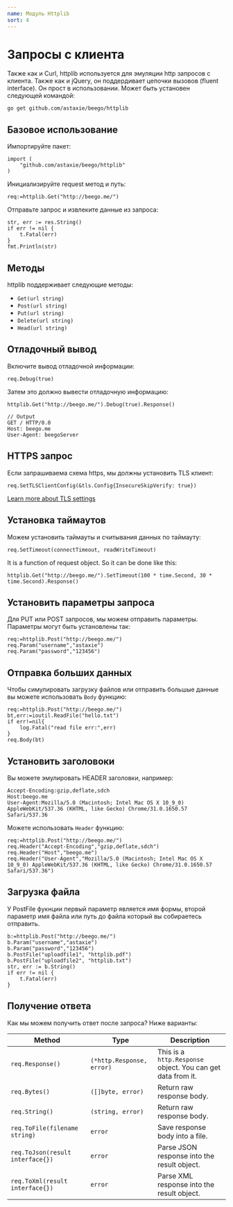 ```yaml
---
name: Модуль Httplib 
sort: 4
---
```


# Запросы с клиента

Также как и Curl, httplib используется для эмуляции http запросов с клиента. Также как и jQuery, он поддердивает цепочки вызовов (fluent interface). Он прост в использовании. Может быть установен следующей командой:

	go get github.com/astaxie/beego/httplib

## Базовое использование

Импортируйте пакет:

	import (
		"github.com/astaxie/beego/httplib"
	)	

Инициализируйте request метод и путь:

	req:=httplib.Get("http://beego.me/")

Отправьте запрос и извлеките данные из запроса:

	str, err := res.String()
	if err != nil {
		t.Fatal(err)
	}
	fmt.Println(str)
	
## Методы

httplib поддерживает следующие методы:

- `Get(url string)`
- `Post(url string)`
- `Put(url string)`
- `Delete(url string)`
- `Head(url string)`

## Отладочный вывод

Включите вывод отладочной информации:

	req.Debug(true)

Затем это должно вывести отладочную информацию:

	httplib.Get("http://beego.me/").Debug(true).Response()

	// Output
	GET / HTTP/0.0
	Host: beego.me
	User-Agent: beegoServer

## HTTPS запрос

Если запрашиваема схема https, мы должны установить TLS клиент:

	req.SetTLSClientConfig(&tls.Config{InsecureSkipVerify: true})

[Learn more about TLS settings](http://gowalker.org/crypto/tls#Config)

## Установка таймаутов

Можем установить таймауты и считывания данных по таймауту:

	req.SetTimeout(connectTimeout, readWriteTimeout)

It is a function of request object. So it can be done like this:

	httplib.Get("http://beego.me/").SetTimeout(100 * time.Second, 30 * time.Second).Response()
	
## Установить параметры запроса

Для PUT или POST запросов, мы можем отправить параметры. Параметры могут быть установлены так:

	req:=httplib.Post("http://beego.me/")
	req.Param("username","astaxie")
	req.Param("password","123456")

## Отправка больших данных

Чтобы симулировать загрузку файлов или отправить большые данные вы можете использовать `Body` функцию:

	req:=httplib.Post("http://beego.me/")
	bt,err:=ioutil.ReadFile("hello.txt")
	if err!=nil{
		log.Fatal("read file err:",err)
	}
	req.Body(bt)

## Установить заголовоки

Вы можете эмулировать HEADER заголовки, например:

	Accept-Encoding:gzip,deflate,sdch
	Host:beego.me
	User-Agent:Mozilla/5.0 (Macintosh; Intel Mac OS X 10_9_0) AppleWebKit/537.36 (KHTML, like Gecko) Chrome/31.0.1650.57 Safari/537.36

Можете использовать `Header` функцию:

	req:=httplib.Post("http://beego.me/")
	req.Header("Accept-Encoding","gzip,deflate,sdch")
	req.Header("Host","beego.me")
	req.Header("User-Agent","Mozilla/5.0 (Macintosh; Intel Mac OS X 10_9_0) AppleWebKit/537.36 (KHTML, like Gecko) Chrome/31.0.1650.57 Safari/537.36")

## Загрузка файла

У PostFile фукнции первый параметр является имя формы, второй параметр имя файла или путь до файла который вы собираетесь отправить. 

```
b:=httplib.Post("http://beego.me/")
b.Param("username","astaxie")
b.Param("password","123456")
b.PostFile("uploadfile1", "httplib.pdf")
b.PostFile("uploadfile2", "httplib.txt")
str, err := b.String()
if err != nil {
    t.Fatal(err)
}
```

## Получение ответа 

Как мы можем получить ответ после запроса? Ниже варианты:

|Method                          |Type                     |Description                                                |
|--------------------------------|-------------------------|-----------------------------------------------------------|
|`req.Response()`                |`(*http.Response, error)`|This is a `http.Response` object. You can get data from it.|
|`req.Bytes()`                   |`([]byte, error)`        |Return raw response body.                                  |
|`req.String()`                  |`(string, error)`        |Return raw response body.                                  |
|`req.ToFile(filename string)`   |`error`                  |Save response body into a file.                            |
|`req.ToJson(result interface{})`|`error`                  |Parse JSON response into the result object.                |
|`req.ToXml(result interface{})` |`error`                  |Parse XML response into the result object.                 |
